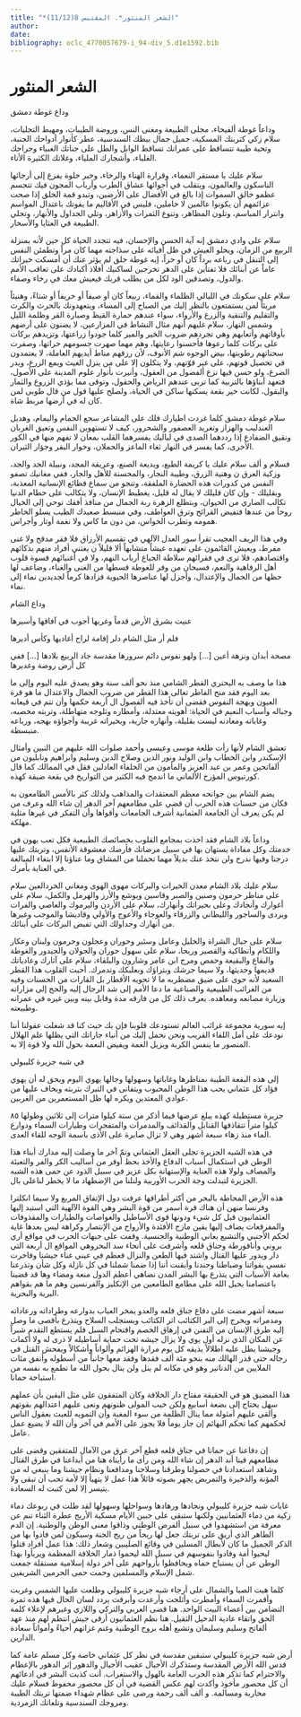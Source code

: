 ```yaml
---
title: "*الشعر المنثور*. المقتبس 8(11/12)"
author: 
date: 
bibliography: oclc_4770057679-i_94-div_5.d1e1592.bib
---
```




#  الشعر المنثور 


 وداع غوطة دمشق 

 وداعاً غوطة ألفيحاء، مجلى الطبيعة ومغنى النس، وروضة الطيبات، ومهبط التجليات، سلام زكي كتربتك المسكية، جميل جمال بيطك السندسية، عطر كأنوار أدواحك الجنبة، وتحية طيبة تتساقط على عمرانك تساقط الوابل والطل على جناتك الغبياء وجراحك الغلباء، وأشجارك الملياء، وغلاتك الكثيرة الأتاء. 

 سلام عليك يا مستقر النعماء، وقرارة الهناء والرخاء، وخير خلوة يفزع إلى أرجائها الناسكون والعالمون، ويتقلب في أجوائها عشاق الطرب وأرباب المجون فيك تتجسم عظمو خالق السموات إذا بالغ في الأفضال على الأرضين، وتبدو قمة الخلق إذا صحت عزائمهم أن يكونوا عالمين لا خاملين، فليس في الأقاليم ما يفوتك باعتدال المواسم وانترار المباسم، وتلون المظاهر، وتنوع الثمرات والأزاهر، وتلي الجداول والأنهار، وتجلي الطبيعة في العثايا والأسحار. 

 سلام على وادي دمشق إنه آية الحسن والإحسان، فيه تتجدد الحياة كل حين لأنه بمنزلة الربيع من الزمان، ويحلو العيش في ظل أفيائه على سذاجته مهما كان مراً وتطمئن النفس إلى التنقل في رباعه برداً كان أو حراً، إيه غوطة جلق لم يؤثر عنك أن أمسكت خيراتك عاماً عن أبنائك فلا تفتأين على الدهر تخرجين لساكنيك أفلاذ أكبادك على تعاقب الأمم والدول، وتصدقين الود لكل من يطلب قربك فيعيش معك في رخاء وصفاء. 

 سلام على سكونك في الليالي الظلماء والقماء، ربيعاً كان أو صيفاً أو خريفاً أو شتاءً، وهنيئاً مريئاً لمن يستمتعون بالنظر إليك من الصباح إلى المساء، ويتعهدونك بالحرث والكرث والتقليم والتنقية والزرع والأرواء، سواء عندهم حمارة القيظ وصبارة القر وظلمة الليل وشمس النهار، سلام غليهم أنهم مثال النشاط في المزارعين، لا يضنون على أرضهم بأوقاتهم وأتعابهم وهي تجردهم ضروب الخير والمير كلما جودوا زراعتها، وتزيدهم بركات على بركات كلما رعوها فأحسنوا رعايتها، وهم مهما صهرت جسومهم حراتها، وصفرت سحناتهم رطوبتها، بيض الوجوه شم الأنوف، لأن رزقهم مناط أيديهم العاملة، لا يعتمدون في تحصيل قوتهم، على غير قوّتهم، ولا يتكلون إلا على من ينزل الغيث ويمع   الزرع، ويدر الضرع، ولو حسن فيها نزع ألفضول من العقول، وأنيرت بأنوار علوم المدينة على الأصول، فتعهد أبناؤها بالتربية كما تربى عندهم الرياض والحقول، وتوقى مما يؤذي الزروع والثمار والبقول، لكانت خير بقعة يسكنها ساكن في الحياة، ولصلح عليها قول من قال طوبى لمن كان له في أرضها مربط شاة. 

 سلام غوطة دمشق كلما غردت اطيارك فلك على المشاعر سجع الحمام واليمام، وهديل العندليب والهزاز وتغريد العصفور والشحرور، كيف لا تستهوين النفس وتعيق الغربان ونقيق الضفادع إذا رددهما الصدى في لياليك يفسرهما القلب بمعان لا تفهم منها في الكور الأخرى، كما يفسر في النهار ثغاء الماعز والحملان، وخوار البقر وجؤار الثيران. 

 فسلام و  ألف  سلام عليك يا كريمة الطبع، وبديعة الصنع، وعريقة المجد، ونبيلة الجد والجد، وزكية العرق ن وهنية الزرق، وطيبة النجار، والمحسنة للأهل والجار، ففي مغانيك تصفو النفس من كدورات هذه الحضارة الملفقة، وتنجو من سماع فظائع الإنسانية المعذبة، وبقليلك - وإن كان قليلك لا يقال له قليل، يغطبط الإنسان، ولا يتكالب على حطام الدنيا تكالب الضاري من الحيوان، وبتطلع الزهرة ربة الجمال من منافذ أفقك توحي إلى الخيال روحاً من عندها فتفيض القرائح وترق العواطف، وفي منبسط صعيدك الطيب يسلو الخاطر همومه وتطرب الحواس، من دون ما كاس ولا نغمة أوتار وأجراس. 

 وفي هذا الريف العجيب تقرأ سور العدل الآلهي في تقسيم الأرزاق فلا فقر مدقح ولا غنى مفرط، ويعيش القائمون على تعهده عيشاً متشابهاً ألا قليلاً ن يغتني أفراد منهم بذكائهم واقتصادهم، فلا ترى في فقرائهم سلاطة الجياع أرباب النهم، ولا في أغنيائهم قسوة قلوب أهل الرفاهية والنعم، فسبحان من وفر للغوطة قسطها من الغنى والغناء، وضاعف لها حظها من الجمال والإعتدال، وأجزل لها عناصرها الحيوية فزادها كرماً لجديدين نماء إلى نماء. 

 وداع الشام 

 عنيت بشرق الأرض قدماً وغربها   أجوب في آفاقها وأسيرها  

 فلم أر مثل الشام دلر إقامة   لراح أغاديها وكأس أديرها  

 مصحة أبدان ونزهة أعين  [...]  ولهو نفوس دائم سرورها   مقدسة جاد الربيع بلادها  [...]  ففي كل أرض روضة وغديرها 

 هذا ما وصف به البحتري القطر الشامي منذ نحو  ألف  سنة وهو يصدق عليه اليوم وإلى ما بعد اليوم فقد منح الفاطر تعالى هذا القطر من ضروب الجمال والاعتدال ما هو قرة العيون وبهجة النفوس فقضى أن تأخذ فيه ألفصول ال  أربعة  حكمها وأن تتم في قيعانه وجباله وأسباب النعيم في الحياة: أهويته معتدلة، وأمطاره وثلوجه متهاطلة، وتربته مخصبه، وغاباته ومعادنه ليست بقليلة، وأنهاره جارية، وبحيراته غريبة وأجواؤه بهجه، ورباعه منبسطة. 

 تعشق الشام لأنها رأت طلعة موسى وعيسى وأحمد صلوات الله عليهم من النبين وأمثال الإسكندر وابن الخطاب وابن الوليد ونور الدين وصلاح الدين وسليم وابراهيم ونابليون من ألفاتحين وعمر بن عبد العزيز والمأمون من الخلفاء العادلين فقل في الممالك كما قال كورتيوس المؤرخ الألماني ما اندمج فيه الكثير من التواريخ في بقعة ضيقة كهذه. 

 يضم الشام بين جوانحه معظم المعتقدات والمذاهب ولذلك كثر بالأمس الطامعون به فكان من حسنات هذه الحرب أن قضي على مطامعهم آخر الدهر إن شاء الله وعرف من لم يكن يعرف أن الجامعة العثمانية أشرف الجامعات وأقواها وأن التفكر في غيرها مثلبة مهلكة. 

 وداعاً بلاد الشام فقد اخذت بمجامع القلوب بخصائصك الطبيعية فكل تعب يهون في خدمتك وكل مفاداة يستهان بها في سبيل مرضاتك فأرضك معشوقة الأنفس، وتربتك عليها درجنا وفيها ندرج ولن نتخذ عنك بديلاً مهما تحملنا من المشاق وما عناؤنا إلا ابتغاء المبالغة في العناية بأمرك. 

 سلام عليك بلاد الشام معدن الخيرات والبركات مهوى الهوى ومغاني الخردالعين سلام على مناظر حرمون وصنين والصبر وقاسين ويوشع والأرز والهرمل والكمل، سلام على أغوارك وأنجادك وعلى بحيراتك وأنهارك، سلام على الأردن واليرموك والعاصي والفرات وبردى والساجور والليطاني والزرقاء والعوجاء والأعوج والأولي وقاديشا والموجب وغيرها من أنهارك وجداولك التي تفيض البركات على أبنائك. 

 سلام على جبال الشراة والخليل وعامل وسئير وحوران وعجلون وحرمون ولبنان وعكار واللكام وأنطاكية والقصير وريحا، سلام على سهول حوران والجولان والجيدور والغوطة   والبقاع والبقيعة وحمص ومرج ابن عامر وشارون والبلقاء، سلام على آثارك وعادياتك قديمها وحديثها، ولا سيما جرشك وبتراؤك وبعلبكك وتدمرك. أحبت القلوب هذا القطر السعيد لأنه حوى على ضيق مضطربه ما لا تحويه الأقطار بل القارات من الحسنات وفيه من الغرائب الطبيعية والصناعية ما دعا الأمم إلى شد الرجال إليه والحج إلى مزاراته وزيارة مصانعه ومعاهده. يعرف ذلك كل من فارقه مدة وقابل بينه وبين غيره في عمرانه وطبيعته. 

 إيه سورية مجموعة غرائب العالم تستودعك قلوبنا فإن بك حيث كنا قد شغلت عقولنا أننا نودعك على أمل اللقاء القريب ونحن نحمل إليك من أنباء جاراتك التي يظلها علم الهلال المنصور ما ينفس الكربة ويزيل الغمة ويفيض النعمة بحول الله ولا قوة إلا به. 

 في شبه جزيرة كليبولي 

 إلى هذه البقعة الطيبة بمناظرها وغاباتها وسهولها وجالها يهوي اليوم ويحق له أن يهوي فؤاد كل عثماني يحب هذا الوطن المحبوب ويتفانى في التيرك بتربته ويخاف عليها من عوادي المعتدين ويكره لها ظل المستعمرين من الغربين. 

 جزيرة مستطيلة كهذه يبلغ عرضها فيما أذكر من  ستة  كيلوا مترات إلى  ثلاثين  وطولها  ٨٥  كيلوا متراً تتقاذفها القنابل والقذائف والمدمرات والمتفجرات وطيارات السماء ودوارع الماء منذ زهاء  سبعة  أشهر وهي لا تزال صابرة على الأذى باسمة الوجه للقاء العدى. 

 في هذه الشبه الجزيرة تجلى العقل العثماني وتمّ آخر ما وصلت إليه مدارك أبناء هذا الوطن قي استكمال أسباب الدفاع والأخذ بحظ أوفر من أساليب الكر والفر والتعبئة والمصاف ولولا هذه العناية والإستهانة بكل عزيز في سبيل الذود عن حمى هذه الشبه الجزيرة لتبدلت وجة الحرب الأوربية ولنلنا من الإضطهاد ما لا يخطر لناعلى بال. 

 هذه الأرض المحاطة بالبحر من أكثر أطرافها عرفت دول الإتفاق المربع ولا سيما انكلترا وفرنسا منهن أن هناك قرة أسمر من قوة البشر وهي القوة الآلهية التي استبد إليها العثمانيون قبل كل شيء ودونها قوى الأساطيل والغواصات والطيارات والمقذوفات والمفرقعات يضاف إليها يقين مازج الأفئدة والأرواح من الإنتصار وكراهة ليس بعدها غاية لحكم الأجنبي والتشبع بعاني الوطنية والجنسية. وقفت على جبهات الحرب في مواقع   أري بروني وأنافورطة وجناق قلعه وأشرفت على أنحاء سد البحروهي المواقع ال  أربعة  التي دار ويدور عليها القتال واشتد فيها الطعن والنزال فعظم في عيني غناء جيشنا وفاخرت نفسي بقواتنا وضباطنا وجندنا وأيقنت أننا إذا ضمنا شملنا في كل نازلة وكل شأن وتذرعنا بعامة الأسباب التي يتذرع بها البشر المدن نضاهي أعظم الدول منعة ومضاء وها قد قضينا باعتصامنا بحبل الله على مطامع الطامعين من الإنكليز والفرنسين وهم ما هم بقواهم البرية والبحرية. 

 سبعة أشهر مضت على دفاع جناق قلعه والعدو يمخر العباب بدوارعه وطراداته ورعاداته ومدمراته ويخرج إلى البر الكتائب اثر الكتائب ويستجلب السلاح ويتذرع بأقصى ما وصل إليه طرق الإنسان من التفنن في إرهاق الخصم واقتحام السبل فلم يستطع التقدم شبراً عن المكان الذي نزله أول يوي ولا يزال جيشه تحت حماية أساطيله لا ذرى له ولا أكمات وجيشنا يطل عليه اطلالاً يذيقه كل يوم مرارة الهزائم وألواناً وأشكالاً ويفحش القتل في رجاله حتى قدر الهالك منه بنحو  مئة  ألف  فقدها وفقد معها جانباً من أسطوله وأنفق مئات الملايين من الدنانير وهو في مكانه لم ينل ولن ينال بحول الله ما تطمع به نفسه من استباحة حمانا. 

 هذا المضيق هو في الحقيقة مفتاح دار الخلافة وكان المتفقون على مثل اليقين بأن عملهم سهل يحتاج إلى بضعة أسابيع ولكن خيب المولى ظنونهم ونعى عليهم اعتدالهم بقوتهم وألقى عليهم أمثولة مما ينال الظلمة من سوء المغبة وأن التمويه للعبث بعقول الناس لحكمهم كما تحكم البهائم إن جاز يوماً فلا يجوز على الأمم في آخر وأن الله لا يضيع عمل عامل. 

 إن دفاعنا عن حمانا في جناق قلعه قطع آخر عرق من الآمال للمتفقين وقضى على مطامعهم فينا أند الدهر إن شاء الله ومن رأى ما رأيناه هنا من أبداعنا في طرق القتال وشاهد استعدادنا في حصولنا وطرقنا وسلاحنا ومدافعنا ونظام جيشنا وما ينبغي له من المؤنة والذخيرة والتمريض يجهر بصوته قائلاً هذا عمل لا يتهيأ إلا لأمة تحب أن تبقى ولا يتيسر إلا لمن كتبت له السعادة. 

 غابات شبه جزيرة كليبولي ونجادها ورهادها وسواحلها وسهولها لقد طلت في ربوعك دماء   زكية من دماء العثمانيين ولكنها ستبقى على جبين الأيام مسكية الأريج عطرة الثناء تنم عن معرفة من استشهدوا في سبيل ألفرض الوطني وذاقوا معنى الوطن والوطنية. إن الدم الطاهر الذي أريق على تربتك جعل لها ريحاً من ريح الجنة وسيكون لمن فادوا بها من الذكر الجميل ما كان لأبطال المسلين في وقائع الصليبين وشعار ذلك: هذا عمل أفراد قتلوا ليحيوا أمة وفادوا بنفوسهم في سبيل الله ليحموا ذمار الخلافة المعظمة ويربأوا بهذا الوطن عن أن يستباح حماه ويحافظوا بأرواحهم على آخر دولة إسلامية مستقلة جمعت شمل الإسلام والمسلمين وحمت حمى الحرمين الشريفين. 

 كلما هبت الصبا والشمال على أرجاء شبه جزيرة كليبولي وطلعت عليها الشمس وغربت وأقمرت السماء وأمطرت وأثلجت وأرعدت وأبرقت يردد لسان الحال فيها هذه ثمرة التضامن بين أعضاء البيت الواحد. هنا قضى العربي والتركي واللازي وغيرهم لإعلاء كلمة الحق واتقاء عادية الدخيل الثقيل. هنا نظم العثمانيون أرقى جيش انتظم لهم منذ عهد ألفاتح وسليم وسليمان وتشبع أهله بروح الوطنية وغنم غزاتهم أحياءً وأمواتاً سعادة الدارين. 

 أرض شبه جزيرة كليبولي ستبقين مقدسة في نظر كل عثماني خاصة وكل مسلم عامة كما قدس الله الأرض المقدسة وستذكرك الأجيال عقيب الأجيال والدهور إثر الدهور بالإعظام والاحترام كما تذكر هذه الحرب العامة بالهول والاستغراب. أنت كذبت البشر في ادعائهم أن كل محصور مأخوذ وأكدت لهم عكس القضية في أن كل محصور محفوظ فسلام عليك محاربة ومسالمة. و  ألف  ألف رحمة ورضى على عظام شهداء ضمتها تربتك الطيبة ومروجك السندسية وتلعاتك الزمردية. 
